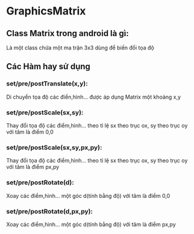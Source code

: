 # GraphicsMatrix
## Class Matrix trong android là gì:
Là một class chứa một ma trận 3x3 dùng để biến đổi tọa độ 
## Các Hàm hay sử dụng
### set/pre/postTranslate(x,y):
Di chuyển tọa độ các điển,hình... được áp dụng Matrix một khoảng x,y 
### set/pre/postScale(sx,sy):
Thay đổi tọa độ các điểm,hình... theo tỉ lệ sx theo trục ox, sy theo trục oy với tâm là điểm 0,0
### set/pre/postScale(sx,sy,px,py):
Thay đổi tọa độ các điểm,hình... theo tỉ lệ sx theo trục ox, sy theo trục oy với tâm là điểm px,py
### set/pre/postRotate(d):
Xoay các điểm,hình... một góc d(tính bằng độ) với tâm là điểm 0,0
### set/pre/postRotate(d,px,py):
Xoay các điểm,hình... một góc d(tính bằng độ) với tâm là điểm px,py


